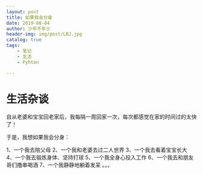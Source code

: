 ```yaml
---
layout: post
title: 如果我会分身
date: 2019-08-04
author: 少年不年少
header-img: img/post/LBJ.jpg
catalog: true
tags:
    - 笔记
    - 生活
    - Pyhton

---
```



# 生活杂谈 #

自从老婆和宝宝回老家后，我每隔一周回家一次，每次都感觉在家的时间过的太快了！

于是，我想如果我会分身：

1、一个我去陪父母
2、一个我和老婆去过二人世界
3、一个我去看着宝宝长大
4、一个我去锻炼身体、坚持打球
5、一个我全身心投入工作
6、一个我去和朋友哥们撸串喝酒
7、一个我静静地躺着发呆
。。。
